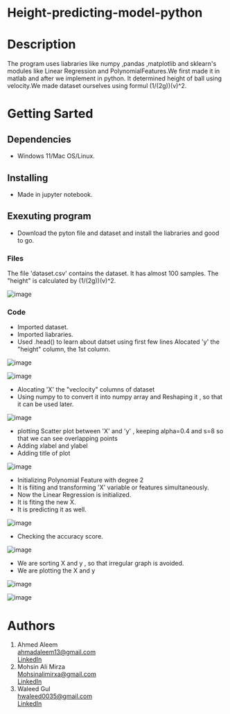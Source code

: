 # Height-predicting-model-python
# Description
The program uses liabraries like numpy ,pandas ,matplotlib and sklearn's modules like Linear Regression and PolynomialFeatures.We first made it in matlab and after we implement in python. It determined height of ball using velocity.We made dataset ourselves using formul (1/(2g))(v)^2.
# Getting Sarted
## Dependencies ##
* Windows 11/Mac OS/Linux.
## Installing ##
* Made in jupyter notebook.
## Exexuting program ##
* Download the pyton file and dataset and install the liabraries and good to go.
### Files  ###
The file 'dataset.csv' contains the dataset. It has almost 100 samples. The "height" is calculated by (1/(2g))(v)^2.

![image](https://user-images.githubusercontent.com/84980384/157911518-ae9f5d13-8e0e-40d0-bd09-9cb987889fc3.png)

### Code ###
* Imported dataset.
* Imported liabraries.
* Used .head() to learn about datset using first few lines
Alocated 'y' the "height" column, the 1st column.

![image](https://user-images.githubusercontent.com/84980384/157911805-79c2430b-8162-46f2-9b44-cee8e80d525b.png)

![image](https://user-images.githubusercontent.com/84980384/157911833-99fc9190-488b-4428-bfab-2f4b45e5a7da.png)

* Alocating 'X' the "veclocity" columns of dataset 
* Using numpy to to convert it into numpy array and Reshaping it , so that it can be used later.

![image](https://user-images.githubusercontent.com/84980384/157911891-c53892ad-7190-4028-bfa2-6064fad2591e.png)

* plotting Scatter plot between 'X' and  'y' , keeping alpha=0.4 and s=8 so that we can see overlapping points
* Adding xlabel and  ylabel
* Adding title of plot

![image](https://user-images.githubusercontent.com/84980384/157911921-eb5c422b-a1e8-499d-bef1-e0936d5f783e.png)

* Initializing  Polynomial Feature with degree 2
* It is fiiting and transforming 'X' variable or features simultaneously. 
* Now the Linear Regression is initialized.
* It is fiting the new X.
* It is predicting it as well.

![image](https://user-images.githubusercontent.com/84980384/157911953-a0f507da-75db-4ff8-a1b8-5648213a6511.png)

* Checking the accuracy score.

![image](https://user-images.githubusercontent.com/84980384/157911994-2d8ea0a9-a7ed-4535-bf68-648b8b2daa75.png)

* We are sorting X and y , so that irregular graph is avoided.
* We are plotting the X and y

![image](https://user-images.githubusercontent.com/84980384/157912020-f25d26c2-5988-426f-828a-1a0b9d7c9346.png)

![image](https://user-images.githubusercontent.com/84980384/157913189-9821aed7-8354-4a16-8b78-73b34f8b40cd.png)


# Authors
1. Ahmed Aleem\
   ahmadaleem13@gmail.com\
   [​LinkedIn​](https://www.linkedin.com/in/ahmad-aleem-45a2251bb/)
2. Mohsin Ali Mirza\
   Mohsinalimirxa@gmail.com\
   [​LinkedIn​](https://www.linkedin.com/in/mohsin-ali-mirza-63878620a/)
 3. ​Waleed Gul<br> 
 ​hwaleed0035@gmail.com<br> 
 ​[​LinkedIn​](https://www.linkedin.com/in/mohsin-ali-mirza-63878620a)
